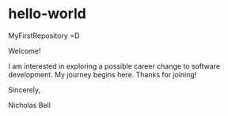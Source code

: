 # hello-world
MyFirstRepository =D

Welcome!

I am interested in exploring a possible career change to software development.  My journey begins here.  Thanks for joining!

Sincerely,

Nicholas Bell
